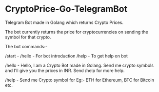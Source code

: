 # CryptoPrice-Go-TelegramBot
Telegram Bot made in Golang which returns Crypto Prices.

The bot currently returns the price for cryptocurrencies on sending the symbol for that crypto.

The bot commands:- 

/start - /hello - For bot introduction
         /help - To get help on bot

/hello - Hello, I am a Crypto Bot made in Golang. Send me crypto symbols and I'll give you the prices in INR.
         Send /help for more help.

/help - Send me Crypto symbol for Eg:- ETH for Ethereum, BTC for Bitcoin etc.
